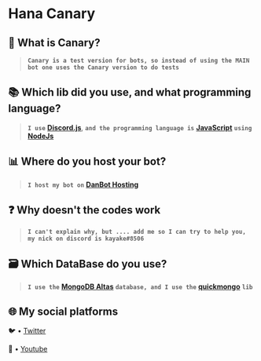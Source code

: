 # Hana Canary

## 🤔 **What is Canary?**

> **`Canary is a test version for bots, so instead of using the MAIN bot one uses the Canary version to do tests`**

## 📚 **Which lib did you use, and what programming language?**

> **`I use`** **[Discord.js](https://discord.js.org/#/)**, **`and the programming language is`** **[JavaScript](https://www.javascript.com/)** **`using`** **[NodeJs](https://nodejs.org/en/)**

## 📊 **Where do you host your bot?**

> **`I host my bot on`** **[DanBot Hosting](https://panel.danbot.host)**

## ❓ **Why doesn't the codes work**

> **`I can't explain why, but .... add me so I can try to help you, my nick on discord is kayake#8506`**

## 🗃 **Which DataBase do you use?**

> **`I use the`** **[MongoDB Altas](https://www.mongodb.com/cloud/atlas)** **`database, and I use the`** **[quickmongo](https://www.npmjs.com/package/quickmongo)** **`lib`**

## 🌐 **My social platforms**

🐦 • [Twitter](https://twitter.com/Kayake14)

🎥 • [Youtube](https://youtube.com/channel/UCcUPiVsABC_Ko65QFpiNh8Q)

